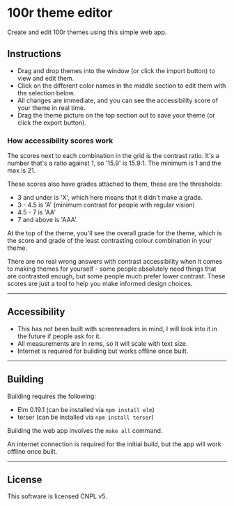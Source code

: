 # 100r theme editor

Create and edit 100r themes using this simple web app.


## Instructions

- Drag and drop themes into the window (or click the import button)
to view and edit them.
- Click on the different color names in the middle section to edit them
with the selection below.
- All changes are immediate, and you can see the accessibility
score of your theme in real time.
- Drag the theme picture on the top section out to save your theme
(or click the export button).


### How accessibility scores work

The scores next to each combination in the grid is the contrast ratio. It's a number that's a ratio against 1, so '15.9' is 15.9:1. The minimum is 1 and the max is 21.

These scores also have grades attached to them, these are the thresholds:

- 3 and under is 'X', which here means that it didn't make a grade.
- 3 - 4.5 is 'A' (minimum contrast for people with regular vision)
- 4.5 - 7 is 'AA'
- 7 and above is 'AAA'.


At the top of the theme, you'll see the overall grade for the theme, which is the score and grade of the least contrasting colour combination in your theme.

There are no real wrong answers with contrast accessibility when it comes to making themes for yourself - some people absolutely need things that are contrasted enough, but some people much prefer lower contrast. These scores are just a tool to help you make informed design choices.


---

## Accessibility

- This has not been built with screenreaders in mind, I will look into it in the future if people ask for it.
- All measurements are in rems, so it will scale with text size.
- Internet is required for building but works offline once built.

---

## Building

Building requires the following:

- Elm 0.19.1 (can be installed via `npm install elm`)
- terser (can be installed via `npm install terser`)

Building the web app involves the `make all` command.

An internet connection is required for the initial build, but
the app will work offline once built.

---

## License

This software is licensed CNPL v5.
